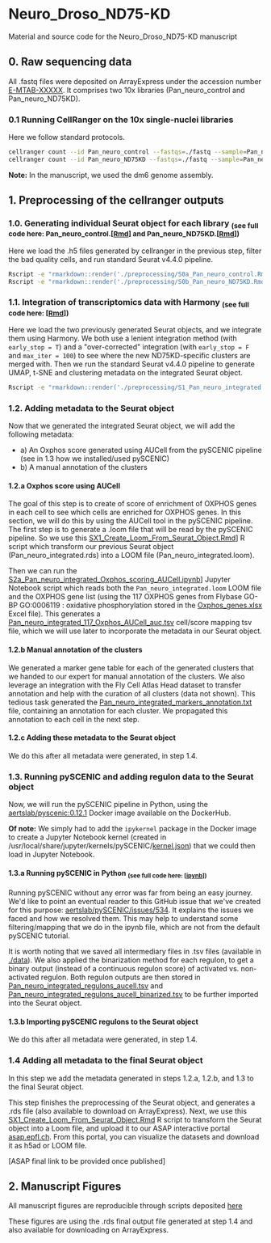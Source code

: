 # Neuro_Droso_ND75-KD
Material and source code for the Neuro_Droso_ND75-KD manuscript

## 0. Raw sequencing data
All .fastq files were deposited on ArrayExpress under the accession number [E-MTAB-XXXXX](https://www.ebi.ac.uk/biostudies/arrayexpress/studies/E-MTAB-XXXXX). It comprises two 10x libraries (Pan_neuro_control and Pan_neuro_ND75KD).<br/>

### 0.1 Running CellRanger on the 10x single-nuclei libraries
Here we follow standard protocols. 

```bash
cellranger count --id Pan_neuro_control --fastqs=./fastq --sample=Pan_neuro_control --transcriptome=${10x_genome} --expect-cells=10000 --chemistry=auto --include-introns=true
cellranger count --id Pan_neuro_ND75KD --fastqs=./fastq --sample=Pan_neuro_ND75KD --transcriptome=${10x_genome} --expect-cells=10000 --chemistry=auto --include-introns=true
```
**Note:** In the manuscript, we used the dm6 genome assembly.

## 1. Preprocessing of the cellranger outputs

### 1.0. Generating individual Seurat object for each library <sub>(see full code here: Pan_neuro_control.[[Rmd](preprocessing/S0a_Pan_neuro_control.Rmd)] and Pan_neuro_ND75KD.[[Rmd](preprocessing/S0b_Pan_neuro_ND75KD.Rmd)])</sub>
Here we load the .h5 files generated by cellranger in the previous step, filter the bad quality cells, and run standard Seurat v4.4.0 pipeline.

```bash
Rscript -e "rmarkdown::render('./preprocessing/S0a_Pan_neuro_control.Rmd', output_file = './preprocessing/S0a_Pan_neuro_control.html')"
Rscript -e "rmarkdown::render('./preprocessing/S0b_Pan_neuro_ND75KD.Rmd', output_file = './preprocessing/S0b_Pan_neuro_ND75KD.html')"
```

### 1.1. Integration of transcriptomics data with Harmony <sub>(see full code here: [[Rmd](preprocessing/S1_Pan_neuro_integrated.Rmd)])</sub>
Here we load the two previously generated Seurat objects, and we integrate them using Harmony. We both use a lenient integration method (with `early_stop = T`) and a "over-corrected" integration (with `early_stop = F` and `max_iter = 100`) to see where the new ND75KD-specific clusters are merged with. Then we run the standard Seurat v4.4.0 pipeline to generate UMAP, t-SNE and clustering metadata on the integrated Seurat object.

```bash
Rscript -e "rmarkdown::render('./preprocessing/S1_Pan_neuro_integrated.Rmd', output_file = './preprocessing/S1_Pan_neuro_integrated.html')"
```

### 1.2. Adding metadata to the Seurat object
Now that we generated the integrated Seurat object, we will add the following metadata:
- a) An Oxphos score generated using AUCell from the pySCENIC pipeline (see in 1.3 how we installed/used pySCENIC)
- b) A manual annotation of the clusters

#### 1.2.a Oxphos score using AUCell
The goal of this step is to create of score of enrichment of OXPHOS genes in each cell to see which cells are enriched for OXPHOS genes. In this section, we will do this by using the AUCell tool in the pySCENIC pipeline.
The first step is to generate a .loom file that will be read by the pySCENIC pipeline. So we use this [SX1_Create_Loom_From_Seurat_Object.Rmd](preprocessing/SX1_Create_Loom_From_Seurat_Object.Rmd)] R script which transform our previous Seurat object (Pan_neuro_integrated.rds) into a LOOM file (Pan_neuro_integrated.loom).

Then we can run the [S2a_Pan_neuro_integrated_Oxphos_scoring_AUCell.ipynb](preprocessing/S2a_Pan_neuro_integrated_Oxphos_scoring_AUCell.ipynb)] Jupyter Notebook script which reads both the `Pan_neuro_integrated.loom` LOOM file and the OXPHOS gene list (using the 117 OXPHOS genes from Flybase GO-BP GO:0006119 : oxidative phosphorylation stored in the [Oxphos_genes.xlsx](./data/Oxphos_genes.xlsx) Excel file). This generates a [Pan_neuro_integrated_117_Oxphos_AUCell_auc.tsv](./data/Pan_neuro_integrated_117_Oxphos_AUCell_auc.tsv) cell/score mapping tsv file, which we will use later to incorporate the metadata in our Seurat object.

#### 1.2.b Manual annotation of the clusters
We generated a marker gene table for each of the generated clusters that we handed to our expert for manual annotation of the clusters. We also leverage an integration with the Fly Cell Atlas Head dataset to transfer annotation and help with the curation of all clusters (data not shown).
This tedious task generated the [Pan_neuro_integrated_markers_annotation.txt](./data/Pan_neuro_integrated_markers_annotation.txt) file, containing an annotation for each cluster. We propagated this annotation to each cell in the next step.

#### 1.2.c Adding these metadata to the Seurat object
We do this after all metadata were generated, in step 1.4.

### 1.3. Running pySCENIC and adding regulon data to the Seurat object
Now, we will run the pySCENIC pipeline in Python, using the [aertslab/pyscenic:0.12.1](https://hub.docker.com/r/aertslab/pyscenic/tags) Docker image available on the DockerHub.

**Of note:** We simply had to add the `ipykernel` package in the Docker image to create a Jupyter Notebook kernel (created in /usr/local/share/jupyter/kernels/pySCENIC/[kernel.json](./data/kernel.json)) that we could then load in Jupyter Notebook.

#### 1.3.a Running pySCENIC in Python <sub>(see full code here: [[ipynb](preprocessing/S3a_Pan_neuro_integrated_pySCENIC_pipeline.ipynb)])</sub>
Running pySCENIC without any error was far from being an easy journey. We'd like to point an eventual reader to this GitHub issue that we've created for this purpose: [aertslab/pySCENIC/issues/534](https://github.com/aertslab/pySCENIC/issues/534). It explains the issues we faced and how we resolved them. This may help to understand some filtering/mapping that we do in the ipynb file, which are not from the default pySCENIC tutorial.

It is worth noting that we saved all intermediary files in .tsv files (available in [./data](./data)). We also applied the binarization method for each regulon, to get a binary output (instead of a continuous regulon score) of activated vs. non-activated regulon. Both regulon outputs are then stored in [Pan_neuro_integrated_regulons_aucell.tsv](./data/Pan_neuro_integrated_regulons_aucell.tsv) and [Pan_neuro_integrated_regulons_aucell_binarized.tsv](./data/Pan_neuro_integrated_regulons_aucell_binarized.tsv) to be further imported into the Seurat object.

#### 1.3.b Importing pySCENIC regulons to the Seurat object
We do this after all metadata were generated, in step 1.4.

### 1.4 Adding all metadata to the final Seurat object
In this step we add the metadata generated in steps 1.2.a, 1.2.b, and 1.3 to the final Seurat object.

This step finishes the preprocessing of the Seurat object, and generates a .rds file (also available to download on ArrayExpress). Next, we use this [SX1_Create_Loom_From_Seurat_Object.Rmd](preprocessing/SX1_Create_Loom_From_Seurat_Object.Rmd) R script to transform the Seurat object into a Loom file, and upload it to our ASAP interactive portal [asap.epfl.ch](https://asap.epfl.ch). From this portal, you can visualize the datasets and download it as h5ad or LOOM file.

[ASAP final link to be provided once published]

## 2. Manuscript Figures

All manuscript figures are reproducible through scripts deposited [here](./figures/)

These figures are using the .rds final output file generated at step 1.4 and also available for downloading on ArrayExpress.
